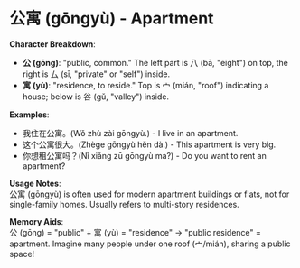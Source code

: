 # **公寓 (gōngyù) - Apartment**

**Character Breakdown**:  
- **公 (gōng)**: "public, common." The left part is 八 (bā, "eight") on top, the right is 厶 (sī, "private" or "self") inside.  
- **寓 (yù)**: "residence, to reside." Top is 宀 (mián, "roof") indicating a house; below is 谷 (gǔ, "valley") inside.

**Examples**:  
- 我住在公寓。(Wǒ zhù zài gōngyù.) - I live in an apartment.  
- 这个公寓很大。(Zhège gōngyù hěn dà.) - This apartment is very big.  
- 你想租公寓吗？(Nǐ xiǎng zū gōngyù ma?) - Do you want to rent an apartment?

**Usage Notes**:  
公寓 (gōngyù) is often used for modern apartment buildings or flats, not for single-family homes. Usually refers to multi-story residences.

**Memory Aids**:  
公 (gōng) = "public" + 寓 (yù) = "residence" → "public residence" = apartment. Imagine many people under one roof (宀/mián), sharing a public space!